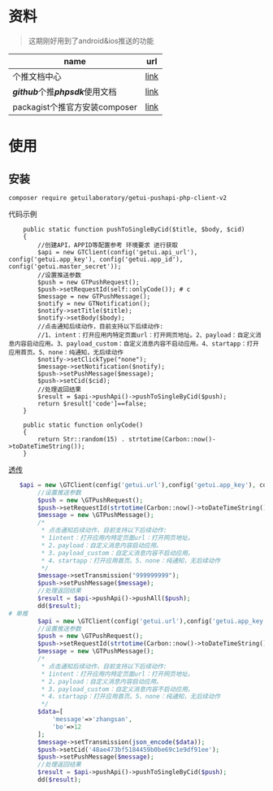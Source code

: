 # 资料

> 这期刚好用到了android&ios推送的功能

| name                                 | url                                                          |
| ------------------------------------ | ------------------------------------------------------------ |
| 个推文档中心                         | [link](https://docs.getui.com/getui/server/rest_v2/service_sdk/) |
| ***github***个推***phpsdk***使用文档 | [link](https://github.com/GetuiLaboratory/getui-pushapi-php-client-v2) |
| packagist个推官方安装composer        | [link](https://packagist.org/packages/getuilaboratory/getui-pushapi-php-client-v2) |



# 使用

## 安装

```shell
composer require getuilaboratory/getui-pushapi-php-client-v2
```

代码示例

```shell
    public static function pushToSingleByCid($title, $body, $cid)
    {
        //创建API，APPID等配置参考 环境要求 进行获取
        $api = new GTClient(config('getui.api_url'), config('getui.app_key'), config('getui.app_id'), config('getui.master_secret'));
        //设置推送参数
        $push = new GTPushRequest();
        $push->setRequestId(self::onlyCode()); # c
        $message = new GTPushMessage();
        $notify = new GTNotification();
        $notify->setTitle($title);
        $notify->setBody($body);
        //点击通知后续动作，目前支持以下后续动作:
        //1、intent：打开应用内特定页面url：打开网页地址。2、payload：自定义消息内容启动应用。3、payload_custom：自定义消息内容不启动应用。4、startapp：打开应用首页。5、none：纯通知，无后续动作
        $notify->setClickType("none");
        $message->setNotification($notify);
        $push->setPushMessage($message);
        $push->setCid($cid);
        //处理返回结果
        $result = $api->pushApi()->pushToSingleByCid($push);
        return $result['code']==false;
    }

    public static function onlyCode()
    {
        return Str::random(15) . strtotime(Carbon::now()->toDateTimeString());
    }
```

[透传](https://github.com/GetuiLaboratory/getui-pushapi-php-client-v2/blob/master/test/PushApiTest.php)

```php
   $api = new \GTClient(config('getui.url'),config('getui.app_key'), config('getui.app_id'),config('getui.master_secret'));
        //设置推送参数
        $push = new \GTPushRequest();
        $push->setRequestId(strtotime(Carbon::now()->toDateTimeString()));
        $message = new \GTPushMessage();
        /*
         * 点击通知后续动作，目前支持以下后续动作:
         * 1intent：打开应用内特定页面url：打开网页地址。
         * 2、payload：自定义消息内容启动应用。
         * 3、payload_custom：自定义消息内容不启动应用。
         * 4、startapp：打开应用首页。5、none：纯通知，无后续动作
         */
        $message->setTransmission("999999999");
        $push->setPushMessage($message);
        //处理返回结果
        $result = $api->pushApi()->pushAll($push);
        dd($result);
# 单推
        $api = new \GTClient(config('getui.url'),config('getui.app_key'), config('getui.app_id'),config('getui.master_secret'));
        //设置推送参数
        $push = new \GTPushRequest();
        $push->setRequestId(strtotime(Carbon::now()->toDateTimeString()));
        $message = new \GTPushMessage();
        /*
         * 点击通知后续动作，目前支持以下后续动作:
         * 1intent：打开应用内特定页面url：打开网页地址。
         * 2、payload：自定义消息内容启动应用。
         * 3、payload_custom：自定义消息内容不启动应用。
         * 4、startapp：打开应用首页。5、none：纯通知，无后续动作
         */
        $data=[
            'message'=>'zhangsan',
            'bo'=>12
        ];
        $message->setTransmission(json_encode($data));
        $push->setCid('48ae473bf5184459b0be69c1e9df91ee');
        $push->setPushMessage($message);
        //处理返回结果
        $result = $api->pushApi()->pushToSingleByCid($push);
        dd($result);
```

